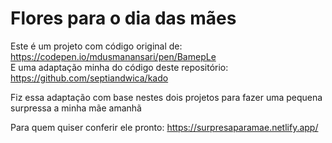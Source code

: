 # Flores para o dia das mães

Este é um projeto com código original de: https://codepen.io/mdusmanansari/pen/BamepLe <br>
E uma adaptação minha do código deste repositório: https://github.com/septiandwica/kado

Fiz essa adaptação com base nestes dois projetos para fazer uma pequena surpressa a minha mãe amanhã

Para quem quiser conferir ele pronto: https://surpresaparamae.netlify.app/
